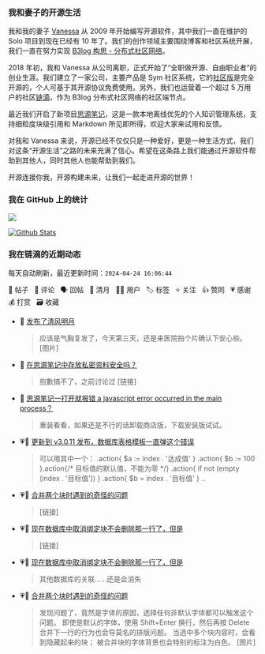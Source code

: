 ### 我和妻子的开源生活

我和我的妻子 [Vanessa](https://github.com/Vanessa219) 从 2009 年开始编写开源软件，其中我们一直在维护的 Solo 项目到现在已经有 10 年了。我们的创作领域主要围绕博客和社区系统开展，我们一直在努力实现 [B3log 构思 - 分布式社区网络](https://ld246.com/article/1546941897596)。

2018 年初，我和 Vanessa 从公司离职，正式开始了“全职做开源、自由职业者”的创业生涯。我们建立了一家公司，主要产品是 Sym 社区系统，它的[社区版](https://github.com/88250/symphony)是完全开源的，个人可基于其开源协议免费使用。另外，我们也运营着一个超过 5 万用户的社区[链滴](https://ld246.com)，作为 B3log 分布式社区网络的社区端节点。

最近我们开启了新项目[思源笔记](https://github.com/siyuan-note/siyuan)，这是一款本地离线优先的个人知识管理系统，支持细粒度块级引用和 Markdown 所见即所得，欢迎大家来试用和反馈。

对我和 Vanessa 来说，开源已经不仅仅只是一种爱好，更是一种生活方式，我们对这条“开源生活”之路的未来充满了信心。希望在这条路上我们能通过开源软件帮助到其他人，同时其他人也能帮助到我们。

开源连接你我，开源构建未来，让我们一起走进开源的世界！

### 我在 GitHub 上的统计

<a title="Hits" target="_blank" href="https://github.com/88250/88250"><img src="https://hits.b3log.org/88250/88250.svg"></a>

[![Github Stats](https://github-readme-stats.vercel.app/api?username=88250&theme=tokyonight&show_icons=true)](https://github.com/88250)

<!--events start -->

### 我在链滴的近期动态

每天自动刷新，最近更新时间：`2024-04-24 16:06:44`

📝 帖子 &nbsp; 💬 评论 &nbsp; 🗣 回帖 &nbsp; 🌙 清月 &nbsp; 👨‍💻 用户 &nbsp; 🏷️ 标签 &nbsp; ⭐️ 关注 &nbsp; 👍 赞同 &nbsp; 💗 感谢 &nbsp; 💰 打赏 &nbsp; 🗃 收藏

* 🌙 [发布了清风明月](https://ld246.com/member/88250/breezemoons/1713930129741)

  > 应该是气胸复发了，今天第三天，还是来医院拍个片确认下安心些。 [图片]
* 💬 [在思源笔记中存放私密资料安全吗？](https://ld246.com/article/1713830692629/comment/1713923909528#comments)

  > 抱歉搞不了，之前讨论过 [链接]
* 💬 [思源笔记一打开就报错 a javascript error occurred in the main process？](https://ld246.com/article/1713919752644/comment/1713923750247#comments)

  > 重装看看，如果还是不行的话卸载商店版，下载安装版试试。
* 💗💬 [更新到 v3.0.11 发布，数据库表格模板一直弹这个错误](https://ld246.com/article/1713879768985/comment/1713882095420#comments)

  > 可以用其中一个： .action{ $a := index . '达成值' } .action{ $b := 100 }.action{/* 目标值的默认值，不能为零 */} .action{ if not (empty (index . '目标值')) } .action{ $b = index . '目标值' }  ..
* 💗💬 [合并两个块时遇到的奇怪的问题](https://ld246.com/article/1713845610387/comment/1713863805198#comments)

  > [链接]
* 💗💬 [现在数据库中取消绑定块不会删除那一行了，但是](https://ld246.com/article/1713861147930/comment/1713863535841#comments)

  > [链接]
* 💗📝 [现在数据库中取消绑定块不会删除那一行了，但是](https://ld246.com/article/1713861147930)

  > 其他数据库的关联……还是会消失
* 💗💬 [合并两个块时遇到的奇怪的问题](https://ld246.com/article/1713845610387/comment/1713862686764#comments)

  > 发现问题了，竟然是字体的原因，选择任何非默认字体都可以触发这个问题。 即使是默认的字体，使用 Shift+Enter 换行，然后再按 Delete 合并下一行的行为也会导莫名的排版问题。 当选中多个块内容时，会看到隐藏起来的块； 被合并块的字体背景也会特别的标注为白色。 [图片]


<!--events end -->
